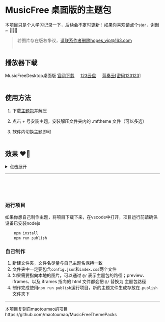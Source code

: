 # MusicFree 桌面版的主题包

本项目只是个人学习记录一下，后续会不定时更新！如果你喜欢请点个star，谢谢~ 🍓💖😀
>若图片存在版权争议，请联系作者删除hopes_vip@163.com
<br><br>

## 播放器下载

MusicFreeDesktop桌面版
<a href = "https://github.com/maotoumao/MusicFreeDesktop/releases/latest">官网下载</a>&nbsp;&nbsp;&nbsp;&nbsp;
<a href = "https://www.123pan.com/s/gbitVv-rSfzH.html">123云盘</a>&nbsp;&nbsp;&nbsp;&nbsp;
<a href = "https://wwf.lanzoub.com/i7zQQ23sbeqf">蓝奏云[密码123123]</a>
<br><br>

## 使用方法

1. 下载<a href = "https://github.com/Hopelsz/MyselfMusicFreeThemePacks/releases/latest">主题包</a>并解压

2. 点击 + 号安装主题，安装解压文件夹内的 .mftheme 文件（可以多选）

3. 软件内切换主题即可
   <br><br>

## 效果 ❤️‍🔥

<details>
<summary style="cursor: pointer;">点击展开</summary>

- 黑红主题【black-red】<br>
  <img src=".imgs/黑红主题.png" width = 40% />
  <img src=".imgs/黑红主题歌曲详情.png" width = 40% />
  <br><br>

- 幻想世界【fantasy-world】<br>
  <img src=".imgs/幻想世界.png" width = 40% />
  <img src=".imgs/幻想世界歌曲详情.png" width = 40% />
  <br><br>

- 红娘主题【matchmaker】<br>
  <img src=".imgs/红娘主题.png" width = 40% />
  <img src=".imgs/红娘主题歌曲详情.png" width = 40% />
  <br><br>

- 海盗主题【pirate-boat】<br>
  <img src=".imgs/海盗主题.png" width = 40% />
  <img src=".imgs/海盗主题歌曲详情.png" width = 40% />
  <br><br>

- 晚霞主题【sunset-glow】<br>
  <img src=".imgs/晚霞主题.png" width = 40% />
  <img src=".imgs/晚霞主题歌曲详情.png" width = 40% />
  <br><br>

- 行星主题【planet】<br>
  <img src=".imgs/行星主题.png" width = 40% />
  <img src=".imgs/行星主题歌曲详情.png" width = 40% />
  <br><br>

- 鬼滅の刃【Jyanme】<br>
  <img src=".imgs/鬼灭之刃.png" width = 40% />
  <img src=".imgs/鬼灭之刃歌曲详情.png" width = 40% />
  <br><br>

- 集原美主题【demon-slaye】<br>
  <img src=".imgs/集原美主题.png" width = 40% />
  <img src=".imgs/集原美主题歌曲详情.png" width = 40% />
  <br><br>

- 千与千寻【spirited-away】<br>
  <img src=".imgs/千与千寻.png" width = 40% />
  <img src=".imgs/千与千寻歌曲详情.png" width = 40% />
  <br><br>

- 龙猫主题【totoro】<br>
  <img src=".imgs/龙猫主题.png" width = 40% />
  <img src=".imgs/龙猫主题歌曲详情.png" width = 40% />
  <br><br>

- 海边公路【动态seaside-road】<br>
  <img src=".imgs/海边公里.png" width = 40% />
  <img src=".imgs/海边公里歌曲详情.png" width = 40% />
  <br><br>

- 海边流星【seaside-meteor】<br>
  <img src=".imgs/海边流星.png" width = 40% />
  <img src=".imgs/海边流星歌曲详情.png" width = 40% />
  <br><br>

- 卡哇伊【seaside-meteor】<br>
  <img src=".imgs/卡哇伊.png" width = 40% />
  <img src=".imgs/卡哇伊歌曲详情.png" width = 40% />
  <br><br>

- 蓝色科技【动态blue-technology】<br>
  <img src=".imgs/蓝色科技.png" width = 40% />
  <img src=".imgs/蓝色科技歌曲详情.png" width = 40% />
  <br><br>

- 新海诚动漫风【动态makoto-shinkai】<br>
  <img src=".imgs/新海诚动漫风.png" width = 40% />
  <img src=".imgs/新海诚动漫风歌曲详情.png" width = 40% />
  <br><br>

- 言叶之庭【garden-of-words】<br>
  <img src=".imgs/言叶之庭.png" width = 40% />
  <img src=".imgs/言叶之庭歌曲详情.png" width = 40% />
  <br><br>

- 艾莎【elsa】<br>
  <img src=".imgs/艾莎主题.png" width = 40% />
  <img src=".imgs/艾莎主题歌曲详情.png" width = 40% />
  <br><br>

- 街道主题【street】<br>
  <img src=".imgs/街道主题.png" width = 40% />
  <img src=".imgs/街道主题歌曲详情.png" width = 40% />
  <br><br>

- 蓝影主题【blue-shadow】<br>
  <img src=".imgs/蓝影主题.png" width = 40% />
  <img src=".imgs/蓝影主题歌曲详情.png" width = 40% />
  <br><br>

- 金克斯【动态Jinx】<br>
  <img src=".imgs/金克斯.png" width = 40% />
  <img src=".imgs/金克斯歌曲详情.png" width = 40% />
  <br><br>

- 萨勒芬妮【动态seraphine】<br>
  <img src=".imgs/萨勒芬妮.png" width = 40% />
  <img src=".imgs/萨勒芬妮歌曲详情.png" width = 40% />
  <br><br>

- 白雪覆盖的哥特式城市【gothic-city】<br>
  <img src=".imgs/白雪覆盖的哥特式城市.png" width = 40% />
  <img src=".imgs/白雪覆盖的哥特式城市歌曲详情.png" width = 40% />
  <br><br>

- 冰焰少女【动态ice-flame-girl】<br>
  <img src=".imgs/冰焰少女.png" width = 40% />
  <img src=".imgs/冰焰少女歌曲详情.png" width = 40% />
  <br><br>

- 神奇蘑菇【magical-mushroom】<br>
  <img src=".imgs/神奇蘑菇.png" width = 40% />
  <img src=".imgs/神奇蘑菇歌曲详情.png" width = 40% />
  <br><br>

- 水下女孩【underwater-girl】<br>
  <img src=".imgs/水下女孩.png" width = 40% />
  <img src=".imgs/水下女孩歌曲详情.png" width = 40% />
  <br><br>

- 午后金克斯【动态afternoon-jinx】<br>
  <img src=".imgs/午后金克斯.png" width = 40% />
  <img src=".imgs/午后金克斯歌曲详情.png" width = 40% />
  <br><br>

- 夏日莎【summer-sha】<br>
  <img src=".imgs/夏日莎.png" width = 40% />
  <img src=".imgs/夏日莎歌曲详情.png" width = 40% />
  <br><br>

- 星光美少女【动态starlight-girl】<br>
  <img src=".imgs/星光美少女.png" width = 40% />
  <img src=".imgs/星光美少女歌曲详情.png" width = 40% />
  <br><br>

- 泳池女孩【pool-girl】<br>
  <img src=".imgs/泳池女孩.png" width = 40% />
  <img src=".imgs/泳池女孩歌曲详情.png" width = 40% />
  <br><br>

- 灶门炭治郎【kamado-tanjirou】<br>
  <img src=".imgs/灶门炭治郎.png" width = 40% />
  <img src=".imgs/灶门炭治郎歌曲详情.png" width = 40% />
  <br><br>
</details>
<hr>
<br><br><br>

### 运行项目

如果你想自己制作主题，将项目下载下来，在vscode中打开，项目运行前请确保设备已安装nodejs

```
    npm install
    npm run publish
```

### 自己制作

1. 新建文件夹，文件名尽量与自己主题名保持一致
2. 文件夹中一定要包含`config.json`和`index.css`两个文件
3. 如果需要指向本地的图片，可以通过 `@/` 表示主题包的路径；preview、iframes、以及 iframes 指向的 html 文件都会把 `@/` 替换为 主题包路径
4. 制作完成使用`npm run publish`运行项目，新的主题文件生成存放在`.publish`文件夹下
   <br/>

<hr>
本项目复刻自maotoumao的项目https://github.com/maotoumao/MusicFreeThemePacks
